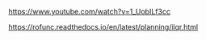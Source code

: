 https://www.youtube.com/watch?v=1_UobILf3cc

https://rofunc.readthedocs.io/en/latest/planning/ilqr.html